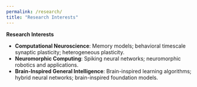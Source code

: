 ```yaml
---
permalink: /research/
title: "Research Interests"
---
```


**Research Interests**

- **Computational Neuroscience**: Memory models; behavioral timescale synaptic plasticity; heterogeneous plasticity.
- **Neuromorphic Computing**: Spiking neural networks; neuromorphic robotics and applications.
- **Brain-Inspired General Intelligence**: Brain-inspired learning algorithms; hybrid neural networks; brain-inspired foundation models.
